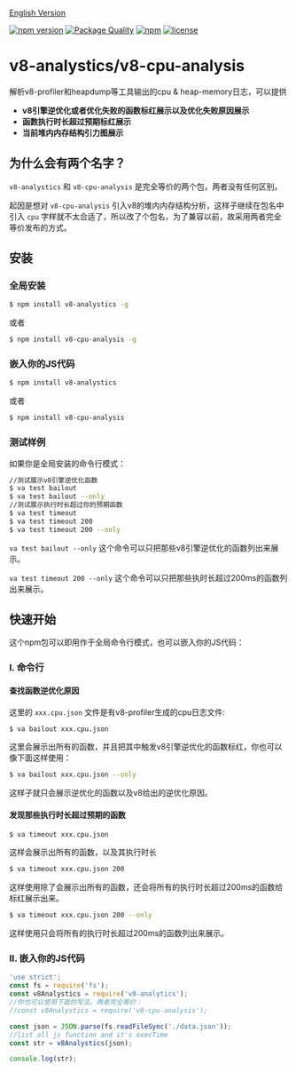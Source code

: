 [English Version](https://github.com/hyj1991/v8-cpu-analysis/blob/master/README.md)

[![npm version](https://badge.fury.io/js/v8-cpu-analysis.svg)](https://badge.fury.io/js/v8-cpu-analysis)
[![Package Quality](http://npm.packagequality.com/shield/v8-cpu-analysis.svg)](http://packagequality.com/#?package=v8-cpu-analysis)
[![npm](https://img.shields.io/npm/dt/v8-cpu-analysis.svg)](https://www.npmjs.com/package/v8-cpu-analysis)
[![license](https://img.shields.io/github/license/mashape/apistatus.svg)](https://github.com/hyj1991/v8-cpu-analysis/LICENSE)

# v8-analystics/v8-cpu-analysis

解析v8-profiler和heapdump等工具输出的cpu & heap-memory日志，可以提供

* **v8引擎逆优化或者优化失败的函数标红展示以及优化失败原因展示**
* **函数执行时长超过预期标红展示**
* **当前堆内内存结构引力图展示**

## 为什么会有两个名字？

```v8-analystics``` 和 ```v8-cpu-analysis``` 是完全等价的两个包，两者没有任何区别。

起因是想对 ```v8-cpu-analysis``` 引入v8的堆内内存结构分析，这样子继续在包名中引入 ```cpu``` 字样就不太合适了，所以改了个包名，为了兼容以前，故采用两者完全等价发布的方式。

## 安装

### 全局安装

```bash
$ npm install v8-analystics -g
```

或者

```bash
$ npm install v8-cpu-analysis -g
```

### 嵌入你的JS代码

```bash
$ npm install v8-analystics
```

或者

```bash
$ npm install v8-cpu-analysis
```

### 测试样例
如果你是全局安装的命令行模式：

```bash
//测试展示v8引擎逆优化函数
$ va test bailout
$ va test bailout --only
//测试展示执行时长超过你的预期函数
$ va test timeout
$ va test timeout 200
$ va test timeout 200 --only
```
```va test bailout --only``` 这个命令可以只把那些v8引擎逆优化的函数列出来展示。

```va test timeout 200 --only``` 这个命令可以只把那些执时长超过200ms的函数列出来展示。

## 快速开始
这个npm包可以即用作于全局命令行模式，也可以嵌入你的JS代码：

### I. 命令行

#### 查找函数逆优化原因

这里的 ```xxx.cpu.json``` 文件是有v8-profiler生成的cpu日志文件:

```bash
$ va bailout xxx.cpu.json
```

这里会展示出所有的函数，并且把其中触发v8引擎逆优化的函数标红，你也可以像下面这样使用：

```bash
$ va bailout xxx.cpu.json --only
```

这样子就只会展示逆优化的函数以及v8给出的逆优化原因。

#### 发现那些执行时长超过预期的函数

```bash
$ va timeout xxx.cpu.json
```

这样会展示出所有的函数，以及其执行时长

```bash
$ va timeout xxx.cpu.json 200
```

这样使用除了会展示出所有的函数，还会将所有的执行时长超过200ms的函数给标红展示出来。

```bash
$ va timeout xxx.cpu.json 200 --only
```

这样使用只会将所有的执行时长超过200ms的函数列出来展示。

### II. 嵌入你的JS代码

```js
'use strict';
const fs = require('fs');
const v8Analystics = require('v8-analytics');
//你也可以使用下面的写法，两者完全等价：
//const v8Analystics = require('v8-cpu-analysis');

const json = JSON.parse(fs.readFileSync('./data.json'));
//list all js function and it's execTime
const str = v8Analystics(json);

console.log(str);
```